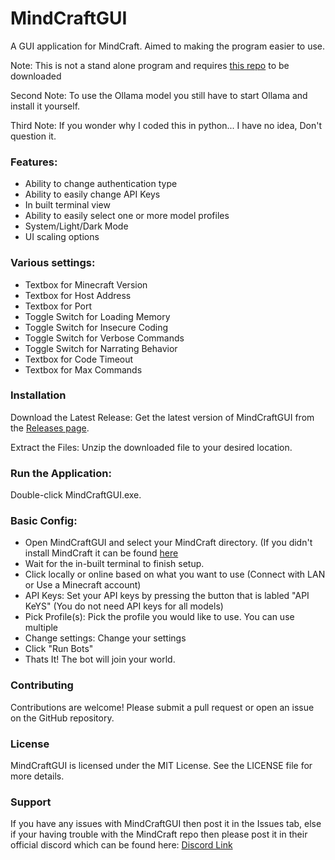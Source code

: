 # MindCraftGUI
A GUI application for MindCraft. Aimed to making the program easier to use.

Note: This is not a stand alone program and requires [this repo](https://github.com/kolbytn/mindcraft) to be downloaded

Second Note: To use the Ollama model you still have to start Ollama and install it yourself.

Third Note: If you wonder why I coded this in python... I have no idea, Don't question it.

### Features:
- Ability to change authentication type
- Ability to easily change API Keys
- In built terminal view
- Ability to easily select one or more model profiles
- System/Light/Dark Mode
- UI scaling options

### Various settings:
- Textbox for Minecraft Version
- Textbox for Host Address
- Textbox for Port
- Toggle Switch for Loading Memory
- Toggle Switch for Insecure Coding
- Toggle Switch for Verbose Commands
- Toggle Switch for Narrating Behavior
- Textbox for Code Timeout
- Textbox for Max Commands

### Installation
Download the Latest Release: Get the latest version of MindCraftGUI from the [Releases page](https://github.com/FantomWolf182/MindCraftGUI/releases).

Extract the Files: Unzip the downloaded file to your desired location.
### Run the Application:

Double-click MindCraftGUI.exe.

### Basic Config: 
- Open MindCraftGUI and select your MindCraft directory. (If you didn't install MindCraft it can be found [here](https://github.com/kolbytn/mindcraft)
- Wait for the in-built terminal to finish setup.
- Click locally or online based on what you want to use (Connect with LAN or Use a Minecraft account)
- API Keys: Set your API keys by pressing the button that is labled "API KeYS" (You do not need API keys for all models)
- Pick Profile(s): Pick the profile you would like to use. You can use multiple
- Change settings: Change your settings 
- Click "Run Bots"
- Thats It! The bot will join your world.

### Contributing
Contributions are welcome! Please submit a pull request or open an issue on the GitHub repository.

### License
MindCraftGUI is licensed under the MIT License. See the LICENSE file for more details.

### Support
If you have any issues with MindCraftGUI then post it in the Issues tab, else if your having trouble with the MindCraft repo then please post it in their official discord which can be found here: [Discord Link](https://discord.gg/R5GXK2Gt4y)
